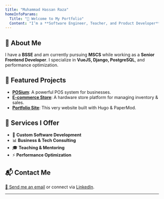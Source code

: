```yaml
---
title: "Muhammad Hassan Raza"
homeInfoParams:
  Title: "👋 Welcome to My Portfolio"
  Content: "I’m a **Software Engineer, Teacher, and Product Developer** specializing in building scalable applications and solving complex problems."
---
```


## 🚀 About Me
I have a **BSSE** and am currently pursuing **MSCS** while working as a **Senior Frontend Developer**. I specialize in **VueJS, Django, PostgreSQL**, and performance optimization.

## 💼 Featured Projects
- **[POSium](/projects/posium/)**: A powerful POS system for businesses.  
- **[E-commerce Store](/projects/ecommerce/)**: A hardware store platform for managing inventory & sales.  
- **[Portfolio Site](/projects/portfolio-site/)**: This very website built with Hugo & PaperMod.  

## 📢 Services I Offer
- 🚀 **Custom Software Development**
- 📊 **Business & Tech Consulting**
- 🎓 **Teaching & Mentoring**
- ⚡ **Performance Optimization**

## 📬 Contact Me
[📩 Send me an email](mailto:raihassanraza10@gmail.com) or connect via [LinkedIn](#).

---
